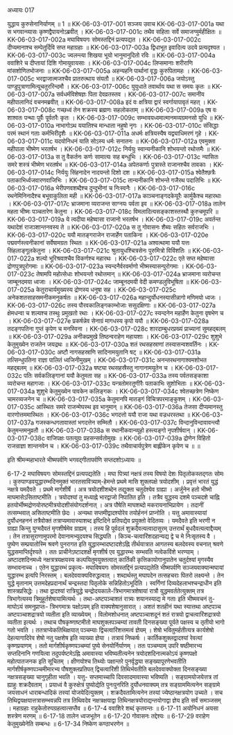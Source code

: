 अध्यायः 017

युद्धाय कुरुसेनानिर्याणम् ॥ 1 ॥
KK-06-03-017-001	सञ्जय उवाच 
KK-06-03-017-001a	यथा स भगवान्व्यासः कृष्णद्वैपायनोऽब्रवीत् ।
KK-06-03-017-001c	तथैव सहिताः सर्वे समाजग्मुर्महीक्षितः ॥
KK-06-03-017-002a	मघाविषयगः सोमस्तद्दिनं प्रत्यपद्यत ।
KK-06-03-017-002c	दीप्यमानाश्च सम्पेतुर्दिवि सप्त महाग्रहाः ॥
KK-06-03-017-003a	द्विधाभूत इवादित्य उदये प्रत्यदृश्यत ।
KK-06-03-017-003c	ज्वलन्त्या शिखया भूयो भानुमानुदितो रविः ॥
KK-06-03-017-004a	ववाशिरे च दीप्तायां दिशि गोमायुवायसाः ।
KK-06-03-017-004c	लिप्समानाः शरीराणि मांसशोणितभोजनाः ॥
KK-06-03-017-005a	अहन्यहनि पार्थानां वृद्धः कुरुपितामहः ।
KK-06-03-017-005c	भरद्वाजात्मजश्चैव प्रातरुत्थाय संयतौ ॥
KK-06-03-017-006a	जयोऽस्तु पाण्डुपुत्राणामित्यूचतुररिन्दमौ ।
KK-06-03-017-006c	युयुधाते तवार्थाय यथा स समयः कृतः ॥
KK-06-03-017-007a	सर्वधर्मविशेषज्ञः पिता देवव्रतस्तव ।
KK-06-03-017-007c	समानीय महीपालानिदं वचनमब्रवीत् ॥
KK-06-03-017-008a	इदं वः क्षत्रिया द्वारं स्वर्गायापावृतं महत् ।
KK-06-03-017-008c	गच्छध्वं तेन शक्रस्य ब्रह्मणः सहलोकताम् ॥
KK-06-03-017-009a	एष वः शाश्वतः पन्थाः पूर्वैः पूर्वतरैः कृतः ।
KK-06-03-017-009c	सम्भावयध्वमात्मानमव्यग्रमनसो युधि ॥
KK-06-03-017-010a	नाभागोऽथ ययातिश्च मान्धाता नहुषो नृगः ।
KK-06-03-017-010c	संसिद्धाः परमं स्थानं गताः कर्मभिरीदृशैः ॥
KK-06-03-017-011a	अधर्मः क्षत्रियस्यैष यद्व्याधिमरणं गृहे ।
KK-06-03-017-011c	यदयोनिधनं याति सोऽस्य धर्मः सनातनः ॥
KK-06-03-017-012a	एवमुक्ता महीपाला भीष्मेण भरतर्षभ ।
KK-06-03-017-012c	निर्ययुः स्वान्यनीकानि शोभयन्तो रथोत्तमैः ॥
KK-06-03-017-013a	स तु वैकर्तनः कर्णः सामात्यः सह बन्धुभिः ।
KK-06-03-017-013c	न्यासितः समरे शस्त्रं भीष्मेण भरतर्षभ ॥
KK-06-03-017-014a	अपेतकर्णाः पुत्रास्ते राजानश्चैव तावकाः ।
KK-06-03-017-014c	निर्ययुः सिंहनादेन नादयन्तो दिशो दश ॥
KK-06-03-017-015a	श्वेतैश्छत्रैः पताकाभिर्ध्वजवारणवाजिभिः ।
KK-06-03-017-015c	तान्यनीकानि शोभन्ते गजैरथ पदातिभिः ॥
KK-06-03-017-016a	भेरीपणवशब्दैश्च दुन्दुभीनां च निःस्वनैः ।
KK-06-03-017-016c	रथनेमिनिनादैश्च बभूवाकुलिता मही ॥
KK-06-03-017-017a	काञ्चनाङ्गदकेयूरैः कार्मुकैश्च महारथाः ।
KK-06-03-017-017c	भ्राजमाना व्यराजन्त साग्नयः पर्वता इव ॥
KK-06-03-017-018a	तालेन महता भीष्मः पञ्चतारेण केतुना ।
KK-06-03-017-018c	विमलादित्यसङ्काशस्तस्थौ कुरुचमूपरि ॥
KK-06-03-017-019a	ये त्वदीया महेष्वासा राजानो भरतर्षभ ।
KK-06-03-017-019c	अवर्तन्त यथादेशं राजञ्शान्तनवस्य ते ॥
KK-06-03-017-020a	स तु गोवासनः शैब्यः सहितः सर्वराजभिः ।
KK-06-03-017-020c	ययौ मातङ्गराजेन राजार्हेण पताकिना ।
KK-06-03-017-020e	पद्मवर्णस्त्वनीकानां सर्वेषामग्रतः स्थितः ॥
KK-06-03-017-021a	अश्वत्थामा ययौ यत्तः सिंहलाङ्गूलकेतुना ।
KK-06-03-017-021c	श्रुतायुधश्चित्रसेनः पुरुमित्रो विविंशतिः ॥
KK-06-03-017-022a	शल्यो भूरिश्रवाश्चैव विकर्णश्च महारथः ।
KK-06-03-017-022c	एते सप्त महेष्वासा द्रोणपुत्रपुरोगमाः ॥
KK-06-03-017-023a	स्यन्दनैर्वरवर्माणो भीष्मस्यासन्पुरोगमाः ।
KK-06-03-017-023c	तेषामपि महोत्सेधाः शोभयन्तो रथोत्तमान् ॥
KK-06-03-017-024a	भ्राजमाना व्यरोचन्त जाम्बूनदमया ध्वजाः ।
KK-06-03-017-024c	जाम्बूनदमयी वेदी कमण्डलुविभूषिता ॥
KK-06-03-017-025a	केतुराचार्यमुख्यस्य द्रोणस्य धनुषा सह ।
KK-06-03-017-025c	अनेकशतसाहस्रमनीकमनुकर्षतः ॥
KK-06-03-017-026a	महान्दुर्योधनस्यासीन्नागो मणिमयो ध्वजः ।
KK-06-03-017-026c	तस्य पौरवकालिङ्गकाम्भोजाः ससुदक्षिणाः ॥
KK-06-03-017-027a	क्षेमधन्वा च शल्यश्च तस्थुः प्रमुखतो रथाः ।
KK-06-03-017-027c	स्यन्दनेन महार्हेण केतुना वृषभेण च ।
KK-06-03-017-027e	प्रकर्षन्नेव सेनाग्रं मागधस्य कृपो ययौ ॥
KK-06-03-017-028a	तदङ्गपतिना गुप्तं कृपेण च मनस्विना ।
KK-06-03-017-028c	शारदाम्बुधरप्रख्यं प्राच्यानां सुमहद्बलम् ॥
KK-06-03-017-029a	अनीकप्रमुखे तिष्ठन्वराहेण महायशाः ।
KK-06-03-017-029c	शुशुभे केतुमुख्येन राजतेन जयद्रथः ॥
KK-06-03-017-030a	शतं रथसहस्राणां तस्यासन्वशवर्तिनः ।
KK-06-03-017-030c	अष्टौ नागसहस्राणि सादिनामयुतानि षट् ॥
KK-06-03-017-031a	तत्सिन्धुपतिना राज्ञा पालितं ध्वजिनीमुखम् ।
KK-06-03-017-031c	अनन्तरथनागाश्वमशोभत महद्बलम् ॥
KK-06-03-017-032a	षष्ट्या रथसहस्रैस्तु नागानामयुतेन च ।
KK-06-03-017-032c	पतिः सर्वकलिङ्गानां ययौ केतुमता सह ॥
KK-06-03-017-033a	तस्य पर्वतसङ्काशा व्यरोचन्त महागजाः ।
KK-06-03-017-033c	यन्त्रतोमरतूणीरैः पताकाभिः सुशोभिताः ॥
KK-06-03-017-034a	शुशुभे केतुमुख्येन पावकेन कलिङ्गकः ।
KK-06-03-017-034c	श्वेतच्छत्रेण निष्केण चामरव्यजनेन च ॥
KK-06-03-017-035a	केतुमानपि मातङ्गं विचित्रपरमाङ्कुशम् ।
KK-06-03-017-035c	आस्थितः समरे राजन्मेघस्थ इव भानुमान् ॥
KK-06-03-017-036a	तेजसा दीप्यमानस्तु वारणोत्तममास्थितः ।
KK-06-03-017-036c	भगदत्तो ययौ राजा यथा वज्रधरस्तथा ॥
KK-06-03-017-037a	गजस्कन्धगतावास्तां भगदत्तेन सम्मितौ ।
KK-06-03-017-037c	विन्दानुविन्दावावन्त्यौ केतुमन्तमनुव्रतौ ॥
KK-06-03-017-038a	स रथानीकवान्व्यूहो हस्त्यङ्गो नृपशीर्षवान् ।
KK-06-03-017-038c	वाजिपक्षः पतत्युग्रः प्रहसन्सर्वतोमुखः ॥
KK-06-03-017-039a	द्रोणेन विहितो राजन्राज्ञा शान्तनवेन च ।
KK-06-03-017-039c	तथैवाचार्यपुत्रेण बाह्लीकेन कृपेण च ॥ ॥

इति श्रीमन्महाभारते भीष्मपर्वणि भगवद्गीतापर्वणि सप्तदशोऽध्यायः ॥

6-17-2 मघाविषयगः सोमस्तद्दिनं प्रत्यपद्यतेति । मघा पित्र्यां नक्षत्रं तस्य विषयो देशः पितृलोकस्तद्गतः सोमः । कुरुपाण्डवयुद्धारम्भदिनमुक्तं भारतसावित्र्याम्-हेमन्ते प्रथमे मासि शुक्लपक्षे त्रयोदशीम् । प्रवृत्तं भारतं युद्धं नक्षत्रे यमदैवते । प्रथमे मार्गशीर्षे । अत्र त्रयोदशीशब्देन तद्युक्ता चतुर्दश्येव ग्राह्या । अर्जुनेन हतो भीष्मो माघमासेऽसिताष्टमीति । त्रयोदश्यां तु मध्याह्ने भारद्वाजो निपातित इति । तत्रैव युद्धस्य दशमे पञ्चदशे चाह्नि हतयोर्भीष्मद्रोणयोरष्टमीत्रयोदशीसंयोगदर्शनात् । अत्र पौषेति माघशब्दो मकरायनाभिप्रायेण । तदानीं तत्सम्भवात् असिताष्टमीति छेदः । अन्यथा सप्तमीद्वादश्योरेव तयोर्हननं प्राप्नोति । यत्तु अमावास्यायां दुर्योधनहननं तत्रैवोक्तं तत्राप्यमावास्याशब्द इष्टिदिने प्रतिपद्येव प्रयुक्तो वेदितव्यः । यमदैवते इति भरणी न ग्राह्या किन्तु युग्मदैवतं मृगशीर्षमेव ग्राह्यम् । तस्य हि पूर्वदलं शुक्रदैवत्यत्वादासुरम् उत्तरार्थं बुधदैवत्यत्वाद्दैव्यम् । तेन तत्रासुराणामुपरमो देवानामभ्युदयश्च सिद्ध्यति । किञ्च-चत्वारिंशदहान्यद्य द्वे च मे निःसृतस्य वै । पुष्येण सम्प्रयातोस्मि श्रवणे पुनरागत इति युद्धारम्भादष्टादशेऽह्नि तीर्थयात्रात आगतस्य बलदेवस्य वचनात् श्रवणे युद्धसमाप्तिर्दृश्यते । ततः प्राचीनेऽष्टादशर्क्षे मृगशीर्ष एव युद्धारम्भः सम्भवति नत्वेकविंशे भरण्याम् । अष्टादशदिनमध्ये नक्षत्रत्रयक्षयस्य कल्पयितुमयुक्तत्वात् कार्तिकी कृत्तिकायोगानुपातेन चतुर्दश्यां मृगस्यैव सम्भावनाच्च । एतेन युद्धारम्भं प्रकृत्य- मघाविषयगः सोमस्तद्दिनं प्रत्यपद्यतेति भीष्मपर्वणि सञ्जयवाक्यान्मघायां युद्धारम्भ इत्यपि निरस्तम् । बलदेववाक्यविरुद्धत्वात् । शब्दार्थस्तु मघापदेन तत्सहचराः पितरो लक्ष्यन्ते । तेन युद्धे मृतानाम् उत्तमदेहप्रदानार्थं चन्द्रस्तदा पितृलोके सन्निहितोऽभूदिति । स्वर्गिणां दिव्यदेहलाभश्चन्द्राधीन इति शास्त्रप्रसिद्धेः । तथा द्वादश्यां रात्रियुद्धे चन्द्रोदयकाले-त्रिभागमात्रशेषायां रात्रौ युद्धमवर्ततेत्युक्तम् तत्र त्रिभागेत्यस्य त्रिमुहूर्तशेषायामित्यर्थः । तथा-अष्टपञ्चाशतं रात्र्यः शयानस्याद्य मे गताः इति भीष्मवचनं तु-माघोऽयं समनुप्राप्तः- त्रिभगमात्रः पक्षोऽयम् इति वाक्यशेषानुसारात् । अशतं शतहीनं यथा स्यात्तथा अष्टपञ्च अष्टपञ्चाशद्रात्रयो व्यतीता इति व्याख्येयम् । विलोमशोधनात् अष्टपञ्चाशदूनं शतं रात्रयो द्वाचत्वारिंशद्रात्रयो व्यतीता इत्यर्थः । तथाच पौषकृष्णाष्टमीतो माघशुक्लपञ्चम्यां तावती दिनसङ्ख्या पूर्यते पक्षस्य च तृतीयो भागो गतो भवति । ततत्राप्येकतिथिक्षयात् पञ्चम्याः द्विचत्वारिंशत्तमत्वं ज्ञेयम् । शेषो भवितुमर्हतीत्यत्र कार्यशेषो देहत्यागादिरेव शेषो नतु पक्षशेष इति व्याख्या ज्ञेया । तत्रायं निष्कर्षः । कार्तिकशुक्लद्वादश्यां रेवत्यां कृष्णप्रयाणम् । ततो मार्गशीर्षकृष्णपञ्चम्यां पुष्ये सेनयोर्निर्याणम् । ततः पञ्चम्याम् उपरि षष्ठीमारभ्य सप्तदिनानि गणयित्वा तदुपर्यष्टमेऽह्नि अमावास्या भविष्यतीत्यनेन त्रयोदशदिनात्मकोऽयं कृष्णपक्षो महोत्पातजनक इति सूचितम् । क्षीणयोश्च तिथ्योः पक्षान्तरे पुनर्वृद्ध्या सङ्ख्यापूरणेभवतीति मार्गशीर्षकृष्णपञ्चमीमारभ्य पौषशुक्लप्रतिपत् द्विचत्वारिंशी तिथिर्भवतीति बलदेववाक्योक्ता दिनसङ्ख्या नक्षत्रसङ्ख्या चानुगृहीता भवति । यत्तु- सप्तमाच्चापि दिवसादमावास्या भविष्यति । सङ्ग्रामयोजयेत्तत्र तां ह्याहुः शक्रदैवताम् । प्रयाध्वं वै कुरुक्षेत्रं पुष्योद्येति पुनःपुनरिति दुर्योधनवाक्यम् तत्र सङ्ग्राममित्यनेन सङ्ग्रामे जयसाधनं धाराबन्धादिकं तस्यां योजयेदित्युक्तम् । शक्रदैवतामित्यनेन तस्यां ज्येष्ठानक्षत्रयोग उच्यते । सच तिथिद्वयक्षयात्तत्रासम्भवन्नपि तत्र तिथिवदेव नक्षत्रक्षयाद्वा तिथिनक्षत्रयोराद्यन्तयोगाद्वा ज्ञेय इति सर्वं समञ्जसम् । महाग्रहाः राहुकेतोरुपग्रहत्वात्सप्तैव ॥ 6-17-4 ववाशिरे शब्दं कृतवन्तः ॥ 6-17-11 अयोनिधनं अयसा शस्त्रेण मरणम् ॥ 6-17-18 तालेन ध्वजभूतेन ॥ 6-17-20 गोवासनः तद्देश्यः ॥ 6-17-29 वराहेण केतुमुख्येनेति सम्बन्धः ॥ 6-17-34 निष्केण कण्ठाभरणेन ॥
